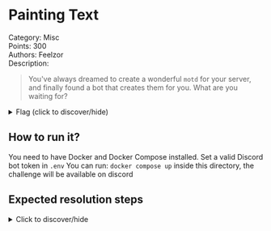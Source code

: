 # Painting Text

Category: Misc  
Points: 300  
Authors: Feelzor  
Description:
> You've always dreamed to create a wonderful `motd` for your server, and finally found a bot that creates them for you.
> What are you waiting for?

<details>
    <summary>Flag (click to discover/hide)</summary>
    <p>GH22{D1sc0rd_cmd_inj3ct1on_w1th_filt3rs}</p>
</details>

## How to run it?
You need to have Docker and Docker Compose installed.
Set a valid Discord bot token in `.env`
You can run: ``docker compose up`` inside this directory, the challenge will
be available on discord

## Expected resolution steps
<details>
    <summary>Click to discover/hide</summary>

    - Whitespaces are transformed to a no-break space (big.flf has been modified so that the no-break space shows as a simple space)
    - cat is not executable
    - less, more, tail, head, nl strings and flag are blacklisted, as well as ';', '&', '|', '<', '>', '$', '(', ')'
    - By default, the user string is surrounded by ' and can be escaped with another '
    - However, a \ is appended before every ' the user inputs, but the user can enter \' and it will result as \\' (the backslash being escaped)

    The solve is to send the command !beautify "\'`{ta\il,.fl\ag.txt}`\'" in dm to the bot (other payloads are possible)

</details>
